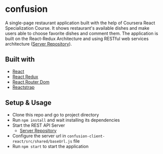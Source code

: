 # confusion
A single-page restaurant application built with the help of Coursera React Specialization Course. 
It shows restaurant's available dishes and make users able to choose favorite dishes and comment them. 
The application is built on the React-Redux Architecture 
and using RESTful web services architecture ([Server Repository](https://github.com/minsoeaung/confusion-server)). 

## Built with
- [React](https://reactjs.org/)
- [React Redux](https://react-redux.js.org/)
- [React Router Dom](https://reactrouter.com/)
- [Reactstrap](https://reactstrap.github.io/?path=/story/home-installation--page)

## Setup & Usage
- Clone this repo and go to project directory
- Run `npm install` and wait installing its dependencies
- Start the REST API Server
    - [Server Repository](https://github.com/minsoeaung/confusion-server)
- Configure the server url in `confusion-client-react/src/shared/baseUrl.js` file
- Run `npm start` to start the application